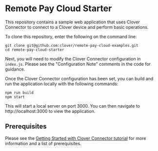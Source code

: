 # Remote Pay Cloud Starter

This repository contains a sample web application that uses Clover Connector to connect to a Clover device and perform basic operations.

To clone this repository, enter the following on the command line:

    git clone git@github.com:clover/remote-pay-cloud-examples.git
    cd remote-pay-cloud-starter
   
Next, you will need to modify the Clover Connector configuration in `index.js`.  Please see the "Configuration Note" comments in the code for guidance.
  
Once the Clover Connector configuration has been set, you can build and run the application locally with the following commands:
  
    npm run build
    npm start 
    
This will start a local server on port 3000. You can then navigate to http://localhost:3000 to view the application.    
    
## Prerequisites
Please see the [Getting Started with Clover Connector tutorial](https://docs.clover.com/build/getting-started-with-clover-connector/?sdk=browser) for more information and a list of prerequisites.
